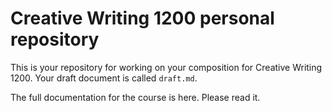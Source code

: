 # Creative Writing 1200 personal repository

This is your repository for working on your composition for Creative Writing 1200. Your draft document is called `draft.md`.

The full documentation for the course is here. Please read it.


